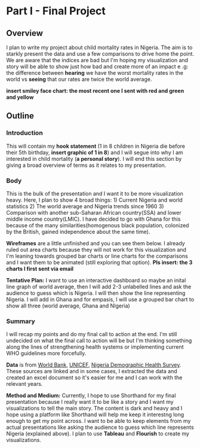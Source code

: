 # Part I - Final Project

## Overview
I plan to write my project about child mortality rates in Nigeria. The aim is to starkly present the data and use a few comparisons to drive home the point. We are aware that the indices are bad but I'm hoping my visualization and story will be able to show just how bad and create more of an impact e .g: the difference between **hearing** we have the worst mortality rates in the world vs **seeing** that our rates are twice the world average.

**insert smiley face chart: the most recent one I sent with red and green and yellow**

## Outline
 ### Introduction
 This will contain my **hook statement** (1 in 8 children in Nigeria die before their 5th birthday, **insert graphic of 1 in 8**) and I will segue into why I am interested in child mortality (**a personal story**). I will end this section by giving a broad overview of terms as it relates to my presentation.
 
  ### Body
   This is the bulk of the presentation and I want it to be more visualization heavy. Here, I plan to show 4 broad things: 1) Current Nigeria and world statistics 2) The world average and Nigeria trends since 1960 3) Comparison with another sub-Saharan African country(SSA) and lower middle income country(LMIC). I have decided to go with Ghana for this because of the many similarities(homogenous black population, colonized by the British, gained independence about the same time).
   
   **Wireframes** are a little unfinished and you can see them below. I already ruled out area charts because they will not work for this visualization and I'm leaning towards grouped bar charts or line charts for the comparisons and I want them to be animated (still exploring that option).
   **Pls insert: the 3 charts I first sent via email**
   
  **Tentative Plan:**  I want to use an interactive dashboard so maybe an inital line graph of world average, then I will add 2-3 unlabelled lines and ask the audience to guess which is Nigeria. I will then show the line representing Nigeria. I will add in Ghana and for empasis, I will use a grouped bar chart to show all three (world average, Ghana and NIgeria)
   
   
  
   ### Summary
   I will recap my points and do my final call to action at the end. I'm still undecided on what the final call to action will be but I'm thinking something along the lines of strengthening health systems or implementing current WHO guidelines more forcefully.
   
   
   
   
   
   
   **Data** is from [World Bank](https://data.worldbank.org/indicator/SH.DYN.MORT?end=2019&start=1960&view=chart), [UNICEF](https://data.unicef.org/country/nga/), [Nigeria Demographic Health Survey](https://reliefweb.int/report/nigeria/who-and-nigerian-government-collaborate-curtail-child-mortality-country). These sources are linked and in some cases, I extracted the data and created an excel document so it's easier for me and I can work with the relevant years.
  
   **Method and Medium:** Currently, I hope to use Shorthand for my final presentation because I really want it to be like a story and I want my visualizations to tell the main story. The content is dark and heavy and I hope using a platform like Shorthand will help me keep it interestng long enough to get my point across. I want to be able to keep elements from my actual presentations like asking the audience to guess which line represents Nigeria (explained above). I plan to use **Tableau** and **Flourish** to create my visualizations.
 




